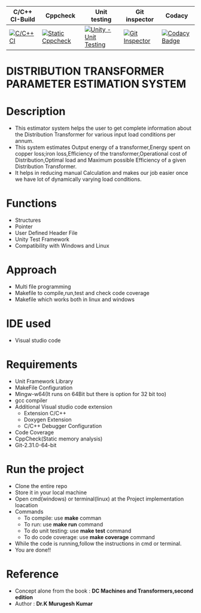 C/C++ CI-Build | Cppcheck | Unit testing | Git inspector | Codacy
---------------|----------|--------------|---------------|-------
[![C/C++ CI](https://github.com/256604/Mini_project/actions/workflows/c-cpp.yml/badge.svg)](https://github.com/256604/Mini_project/actions/workflows/c-cpp.yml) | [![Static Cppcheck](https://github.com/256604/Mini_project/actions/workflows/cppcheck.yml/badge.svg)](https://github.com/256604/Mini_project/actions/workflows/cppcheck.yml) |  [![Unity - Unit Testing](https://github.com/256604/Mini_project/actions/workflows/unity.yml/badge.svg)](https://github.com/256604/Mini_project/actions/workflows/unity.yml) | [![Git Inspector](https://github.com/256604/Mini_project/actions/workflows/Git_inspector.yml/badge.svg)](https://github.com/256604/Mini_project/actions/workflows/Git_inspector.yml) |[![Codacy Badge](https://app.codacy.com/project/badge/Grade/2e66523968d74b09966dec516f8b12c5)](https://www.codacy.com/gh/256604/Mini_project/dashboardutm_source=github.com&amp;utm_medium=referral&amp;utm_content=256604/Mini_project&amp;utm_campaign=Badge_Grade) 
# DISTRIBUTION TRANSFORMER PARAMETER ESTIMATION SYSTEM
# Description
* This estimator system helps the user to get complete information about the Distribution Transformer for various input load conditions per annum.
* This system estimates Output energy of a transformer,Energy spent on copper loss;iron loss,Efficiency of the transformer,Operational cost of Distribution,Optimal load and Maximum possible Efficiency of a given Distribution Transformer.
* It helps in reducing manual Calculation and makes our job easier once we have lot of dynamically varying load conditions.
# Functions
* Structures
* Pointer
* User Defined Header File
* Unity Test Framework
* Compatibility with Windows and Linux
# Approach
* Multi file programming
* Makefile to compile,run,test and check code coverage
* Makefile which works both in linux and windows
# IDE used
* Visual studio code
# Requirements
* Unit Framework Library
* MakeFile Configuration
* Mingw-w64(It runs on 64Bit but there is option for 32 bit too)
* gcc compiler
* Additional Visual studio code extension
  * Extension C/C++ 
  * Doxygen Extension
  * C/C++ Debugger Configuration
* Code Coverage
* CppCheck(Static memory analysis)
* Git-2.31.0-64-bit
# Run the project
* Clone the entire repo
* Store it in your local machine 
* Open cmd(windows) or terminal(linux) at the Project implementation loacation
* Commands
  * To compile: use **make** comman
  * To run: use **make run** command
  * To do unit testing: use **make test** command
  * To do code coverage: use **make coverage** command
* While the code is running,follow the instructions in cmd or terminal.
* You are done!!
# Reference 
* Concept alone from the book : **DC Machines and Transformers,second edition**
* Author : **Dr.K Murugesh Kumar**






